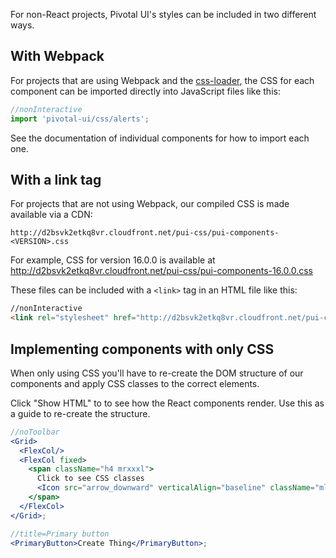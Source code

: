 For non-React projects, Pivotal UI's styles can be included in two different ways.

## With Webpack

For projects that are using Webpack and the [css-loader](https://github.com/webpack-contrib/css-loader), the CSS for each component can be imported directly into JavaScript files like this:

```jsx harmony
//nonInteractive
import 'pivotal-ui/css/alerts';
```

See the documentation of individual components for how to import each one.

## With a link tag

For projects that are not using Webpack, our compiled CSS is made available via a CDN:

`http://d2bsvk2etkq8vr.cloudfront.net/pui-css/pui-components-<VERSION>.css`

For example, CSS for version 16.0.0 is available at http://d2bsvk2etkq8vr.cloudfront.net/pui-css/pui-components-16.0.0.css

These files can be included with a `<link>` tag in an HTML file like this:

```html
//nonInteractive
<link rel="stylesheet" href="http://d2bsvk2etkq8vr.cloudfront.net/pui-css/pui-components-16.0.0.css">
```

## Implementing components with only CSS

When only using CSS you'll have to re-create the DOM structure of our components and apply CSS classes to the correct elements.

Click "Show HTML" to to see how the React components render. Use this as a guide to re-create the structure.

```jsx harmony
//noToolbar
<Grid>
  <FlexCol/>
  <FlexCol fixed>
    <span className="h4 mrxxxl">
      Click to see CSS classes
      <Icon src="arrow_downward" verticalAlign="baseline" className="mll"/>
    </span>
  </FlexCol>
</Grid>;
```

```jsx harmony
//title=Primary button
<PrimaryButton>Create Thing</PrimaryButton>;
```
